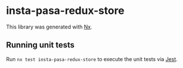 # insta-pasa-redux-store

This library was generated with [Nx](https://nx.dev).

## Running unit tests

Run `nx test insta-pasa-redux-store` to execute the unit tests via [Jest](https://jestjs.io).
